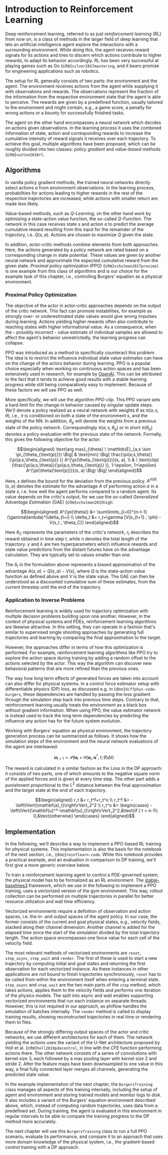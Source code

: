 Introduction to Reinforcement Learning
=======================

Deep reinforcement learning, referred to as just _reinforcement learning_ (RL) from now on, is a class of methods in the larger field of deep learning that lets an artificial intelligence agent explore the interactions with a surrounding environment. While doing this, the agent receives reward signals for its actions and tries to discern which actions contribute to higher rewards, to adapt its behavior accordingly. RL has been very successful at playing games such as Go {cite}`silver2017mastering`, and it bears promise for engineering applications such as robotics.

The setup for RL generally consists of two parts: the environment and the agent. The environment receives actions from the agent while supplying it with observations and rewards. The observations represent the fraction of the information from the respective environment state that the agent is able to perceive. The rewards are given by a predefined function, usually tailored to the environment and might contain, e.g., a game score, a penalty for wrong actions or a bounty for successfully finished tasks.

The agent on the other hand encompasses a neural network which decides on actions given observations. In the learning process it uses the combined information of state, action and corresponding rewards to increase the cumulative intensity of reward signals it receives over each trajectory. To achieve this goal, multiple algorithms have been proposed, which can be roughly divided into two classes: _policy gradient_ and _value-based_ methods {cite}`sutton2018rl`.

## Algorithms

In vanilla policy gradient methods, the trained neural networks directly select actions $a$ from environment observations. In the learning process, probabilities for actions leading to higher rewards in the rest of the respective trajectories are increased, while actions with smaller return are made less likely.

Value-based methods, such as _Q-Learning_, on the other hand work by optimizing a state-action value function, the so-called _Q-Function_. The network in this case receives state $s$ and action $a$ to predict the average cumulative reward resulting from this input for the remainder of the trajectory, i.e. $Q(s,a)$. Actions are chosen to maximize $Q$ given the state. 

In addition, _actor-critic_ methods combine elements from both approaches. Here, the actions generated by a policy network are rated based on a corresponding change in state potential. These values are given by another neural network and approximate the expected cumulative reward from the given state. _Proximal policy optimization_ (PPO) {cite}`schulman2017proximal` is one example from this class of algorithms and is our choice for the example task of this chapter, i.e., controlling Burgers' equation as a physical environment.

### Proximal Policy Optimization 

The objective of the actor in actor-critic approaches depends on the output of the critic network. This fact can promote instabilities, for example as strongly over- or underestimated state values would give wrong impulses during learning. Actions yielding higher rewards often also contribute to reaching states with higher informational value. As a consequence, when the - possibly incorrect - value estimate of individual samples are allowed to affect the agent's behavior unrestrictedly, the learning progress can collapse.

PPO was introduced as a method to specifically counteract this problem. The idea is to restrict the influence individual state value estimates can have on the change of the actors behavior during learning. PPO is a popular choice especially when working on continuous action spaces and has been extensively used in research, for example by [OpenAI](https://openai.com/). This can be attributed to the fact that it tends to achieve good results with a stable learning progress while still being comparatively easy to implement. Because of these factors we will use PPO as well.

More specifically, we will use the algorithm _PPO-clip_. This PPO variant sets a hard limit for the change in behavior caused by singular update steps. We'll denote a policy realized as a neural network with weights $\theta$ as $\pi(a; s,\theta)$, i.e., $\pi$ is conditioned on both a state of the environment $s$, and the weights of the NN. 
In addition, $\theta_{\text{p}}$ will denote the weights from a previous state of the policy network. Correspondingly
$\pi(a; s,\theta_{\text{p}})$ or in short $\pi(\theta_{\text{p}})$ denotes a policy evaluation with the previous state of the network.
Formally, this gives the following objective for the actor:

$$\begin{aligned}
\text{arg max}_{\theta} \ 
    \mathbb{E}_{a,s \sim \pi_{\theta_{\text{p}}}}
    \Big[ & \text{min} \Big(
            \frac{\pi(a;s,\theta)}{\pi(a;s,\theta_{\text{p}} )} A^{\pi(\theta_{\text{p}})}(s, a), 
    \\ &
            \ \text{clip}(\frac{\pi(a;s,\theta)}{\pi(a;s,\theta_{\text{p}} )}, 1-\epsilon, 1+\epsilon) 
            A^{\pi(\theta{\text{p}})}(s, a) \Big) \Big] 
\end{aligned}$$

Here, $\epsilon$ defines the bound for the deviation from the previous policy. $A^{\pi(\theta)}(s, a)$ denotes the estimate for the advantage $A$ of performing action $a$ in a state $s$, i.e. how well the agent performs compared to a random agent. Its value depends on the critic's output, for we use the so-called _Generalized Advantage Estimation_ (GAE) {cite}`schulman2015high`:

$$\begin{aligned}
A^{\pi(\theta)} &= \sum\limits_{i=0}^{n-t-1}(\gamma\lambda)^i\delta_{t+i} \\
\delta_t             &= r_t+\gamma [V(s_{t+1} ; \phi) - V(s_t ; \theta_C)]
\end{aligned}$$

Here $\theta_C$ represents the parameters of the critic's network, $r_t$ describes the reward obtained in time step t, while n denotes the total length of the trajectory. $\gamma$ and $\lambda$ are two hyperparameters 
which influence rewards and state value predictions from the distant futures have on the advantage calculation. 
They are typically set to values smaller than one.

The $\delta_t$ in the formulation above represents a biased approximation of the advantage $A(s, a) = Q(s, a) - V(s)$, where $Q$ is the state-action value function as defined above and $V$ is the state value. The GAE can then be understood as a discounted cumulative sum of these estimates, from the current timestep until the end of the trajectory.

### Application to Inverse Problems

Reinforcement learning is widely used for trajectory optimization with multiple decision problems building upon one another. However, in the context of physical systems and PDEs, reinforcement learning algorithms are likewise attractive. In this setting, they can operate in a fashion that's similar to supervised single shooting approaches by generating full trajectories and learning by comparing the final approximation to the target.

However, the approaches differ in terms of how this optimization is performed. For example, reinforcement learning algorithms like PPO try to explore the action space during training by adding a random offset to the actions selected by the actor. This way the algorithm can discover new behavioral patterns that are more refined than the previous ones.

The way how long term effects of generated forces are taken into account can also differ for physical systems. In a control force estimator setup with differentiable physics (DP) loss, as discussed e.g. in {doc}`diffphys-code-burgers`, these dependencies are handled by passing the loss gradient through the simulation step back into previous time steps. Contrary to that, reinforcement learning usually treats the environment as a black box without gradient information. When using PPO, the value estimator network is instead used to track the long term dependencies by predicting the influence any action has for the future system evolution.

Working with Burgers' equation as physical environment, the trajectory generation process can be summarized as follows. It shows how the simulation steps of the environment and the neural network evaluations of the agent are interleaved:

$$
\mathbf{u}_{t+1}=\mathcal{P}(\mathbf{u}_t+\pi(\mathbf{u}_t, \mathbf{u}^*, t; \theta)\Delta t)
$$

The reward is calculated in a similar fashion as the Loss in the DP approach: it consists of two parts, one of which amounts to the negative square norm of the applied forces and is given at every time step. The other part adds a punishment proportional to the $L^2$ distance between the final approximation and the target state at the end of each trajectory. 

$$\begin{aligned}
r_t   &=  r_t^f+r_t^o \\
r_t^f &= -\left\lVert{\mathbf{a}_t}\right\rVert_2^2 \\
r_t^o &=
\begin{cases}
    -\left\lVert{\mathbf{u}^*-\mathbf{u}_t}\right\rVert_2^2,&\text{if } t = n-1\\
    0,&\text{otherwise}
\end{cases}
\end{aligned}$$

## Implementation

In the following, we'll describe a way to implement a PPO-based RL training for physical systems. This implementation is also the basis for the notebook of the next section, i.e., {doc}`reinflearn-code`. While this notebook provides a practical example, and an evaluation in comparison to DP training, we'll first give a more generic overview below.

To train a reinforcement learning agent to control a PDE-governed system, the physical model has to be formalized as an RL environment. The [stable-baselines3](https://github.com/DLR-RM/stable-baselines3) framework, which we use in the following to implement a PPO training, uses a vectorized version of the gym environment. This way, rollout collection can be performed on multiple trajectories in parallel for better resource utilization and wall time efficiency. 

Vectorized environments require a definition of observation and action spaces, i.e. the in- and output spaces of the agent policy. In our case, the former consists of the current and goal physical states, e.g., velocity fields, stacked along their channel dimension. Another channel is added for the elapsed time since the start of the simulation divided by the total trajectory length. The action space encompasses one force value for each cell of the velocity field.

The most relevant methods of vectorized environments are `reset`, `step_async`, `step_wait` and `render`. The first of these is used to start a new trajectory by computing initial and goal states and returning the first observation for each vectorized instance. As these instances in other applications are not bound to finish trajectories synchronously, `reset` has to be called from within the environment itself when entering a terminal state. `step_async` and `step_wait` are the two main parts of the `step` method, which takes actions, applies them to the velocity fields and performs one iteration of the physics models. The split into async and wait enables supporting vectorized environments that run each instance on separate threads. However, this is not required in our approach, as phiflow handles the simulation of  batches internally. The `render` method is called to display training results, showing reconstructed trajectories in real time or rendering them to files.

Because of the strongly differing output spaces of the actor and critic networks, we use different architectures for each of them. The network yielding the actions uses the variant of the U-Net architecture proposed by Holl et al. {cite}`holl2019pdecontrol`, in line with the $CFE$ function performing actions there. The other network consists of a series of convolutions with kernel size 3, each followed by a max pooling layer with kernel size 2 and stride 2. After the feature maps have been downsampled to one value in this way, a final fully connected layer merges all channels, generating the predicted state value.

In the example implementation of the next chapter, the `BurgersTraining` class manages all aspects of this training internally, including the setup of agent and environment and storing trained models and monitor logs to disk. It also includes a variant of the Burgers' equation environment described above, which, instead of computing random trajectories, uses data from a predefined set. During training, the agent is evaluated in this environment in regular intervals to be able to compare the training progress to the DP method more accurately.

The next chapter will use this `BurgersTraining` class to run a full PPO scenario, evaluate its performance, and compare it to an approach that uses more domain knowledge of the physical system, i.e., the gradient-based control training with a DP approach.
